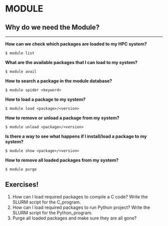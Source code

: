 # MODULE

## Why do we need the Module?


---------

__How can we check which packages are loaded to my HPC system?__

    $ module list

__What are the available packages that I can load to my system?__

    $ module avail

__How to search a package in the module database?__

    $ module spider <keyword>

__How to load a package to my system?__

    $ module load <package>/<version>

__How to remove or unload a package from my system?__

    $ module unload <package>/<version>

__Is there a way to see what happens if I install/load a package to my system?__

    $ module show <package>/<version>

__How to remove all loaded packages from my system?__

    $ module purge

## Exercises!

 1. How can I load required packages to compile a C code? Write the SLURM script for the C_program.
 2. How can I load required packages to run Python project? Write the SLURM script for the Python_program.
 3. Purge all loaded packages and make sure they are all gone?

